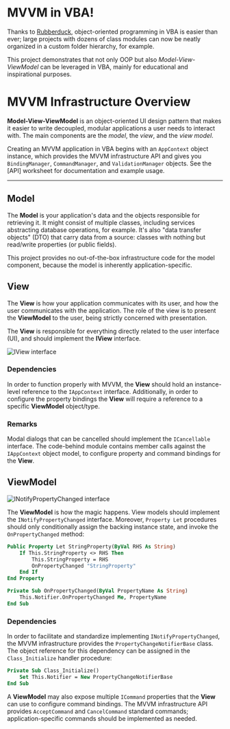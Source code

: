 # MVVM in VBA!

Thanks to [Rubberduck](https://github.com/rubberduck-vba/Rubberduck), object-oriented programming in VBA is easier than ever; large projects with dozens of class modules can now be neatly organized in a custom folder hierarchy, for example.

This project demonstrates that not only OOP but also *Model-View-ViewModel* can be leveraged in VBA, mainly for educational and inspirational purposes.

# MVVM Infrastructure Overview

**Model-View-ViewModel** is an object-oriented UI design pattern that makes it easier to write decoupled, modular applications a user needs to interact with. The main components are the *model*, the *view*, and the *view model*.

Creating an MVVM application in VBA begins with an `AppContext` object instance, which provides the MVVM infrastructure API and gives you `BindingManager`, `CommandManager`, and `ValidationManager` objects. See the [API] worksheet for documentation and example usage.

---

## Model

The **Model** is your application's data and the objects responsible for retrieving it.
It might consist of multiple classes, including services abstracting database operations, for example.
It's also "data transfer objects" (DTO) that carry data from a source: classes with nothing but read/write properties (or public fields).

This project provides no out-of-the-box infrastructure code for the model component, because the model is inherently application-specific.

## View

The **View** is how your application communicates with its user, and how the user communicates with the application.
The role of the view is to present the **ViewModel** to the user, being strictly concerned with presentation.

The **View** is responsible for everything directly related to the user interface (UI), and should implement the **IView** interface.

![IView interface](https://user-images.githubusercontent.com/5751684/97098041-f8102580-164e-11eb-884b-85d6348b6cac.png)

### Dependencies
In order to function properly with MVVM, the **View** should hold an instance-level reference to the `IAppContext` interface.
Additionally, in order to configure the property bindings the **View** will require a reference to a specific **ViewModel** object/type.

### Remarks
Modal dialogs that can be cancelled should implement the `ICancellable` interface.
The code-behind module contains member calls against the `IAppContext` object model, to configure property and command bindings for the **View**.

## ViewModel

![INotifyPropertyChanged interface](https://user-images.githubusercontent.com/5751684/97098071-458c9280-164f-11eb-98f6-2483a25f1e0a.png)

The **ViewModel** is how the magic happens. View models should implement the `INotifyPropertyChanged` interface.
Moreover, `Property Let` procedures should only conditionally assign the backing instance state, and invoke the `OnPropertyChanged` method:

```vb
Public Property Let StringProperty(ByVal RHS As String)
    If This.StringProperty <> RHS Then
        This.StringProperty = RHS
        OnPropertyChanged "StringProperty"
    End If
End Property

Private Sub OnPropertyChanged(ByVal PropertyName As String)
    This.Notifier.OnPropertyChanged Me, PropertyName
End Sub
```

### Dependencies

In order to facilitate and standardize implementing `INotifyPropertyChanged`, the MVVM infrastructure provides the `PropertyChangeNotifierBase` class. The object reference for this dependency can be assigned in the `Class_Initialize` handler procedure:

```vb
Private Sub Class_Initialize()
    Set This.Notifier = New PropertyChangeNotifierBase
End Sub
```

A **ViewModel** may also expose multiple `ICommand` properties that the **View** can use to configure command bindings.
The MVVM infrastructure API provides `AcceptCommand` and `CancelCommand` standard commands; application-specific commands should be implemented as needed.
